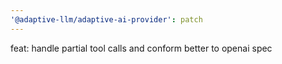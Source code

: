 ```yaml
---
'@adaptive-llm/adaptive-ai-provider': patch
---
```


feat: handle partial tool calls and conform better to openai spec
